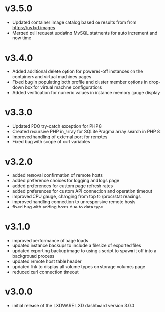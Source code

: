 # v3.5.0
- Updated container image catalog based on results from from https://us.lxd.images
- Merged pull request updating MySQL statments for auto increment and now time

# v3.4.0
- Added additional delete option for powered-off instances on the containers and virtual machines pages
- Fixed bug in populating both profile and cluster member options in drop-down box for virtual machine configurations
- Added verification for numeric values in instance memory gauge display

# v3.3.0
- Updated PDO try-catch exception for PHP 8
- Created recursive PHP in_array for SQLite Pragma array search in PHP 8
- Improved handling of external port for remotes
- Fixed bug with scope of curl variables

# v3.2.0
- added removal confirmation of remote hosts
- added preference choices for logging and logs page
- added preferences for custom page refresh rates
- added preferences for custom API connection and operation timeout
- improved CPU gauge, changing from top to /proc/stat readings
- improved handling connection to unresponsive remote hosts
- fixed bug with adding hosts due to data type

# v3.1.0
- improved performance of page loads
- updated instance backups to include a filesize of exported files
- updated exporting backup image to using a script to spawn it off into a background process
- updated remote host table header
- updated link to display all volume types on storage volumes page
- reduced curl connection timeout

# v3.0.0
- initial release of the LXDWARE LXD dashboard version 3.0.0